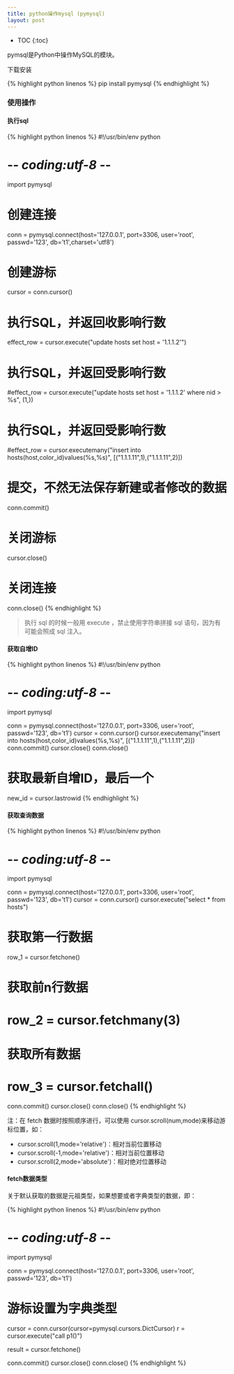 ```yaml
---
title: python操作mysql (pymysql)
layout: post
---
```


* TOC
{:toc}

pymsql是Python中操作MySQL的模块。  

下载安装  

{% highlight python linenos %}
pip install pymysql
{% endhighlight %}

###  使用操作

#### 执行sql

{% highlight python linenos %}
#!/usr/bin/env python
# -*- coding:utf-8 -*-
import pymysql
  
# 创建连接
conn = pymysql.connect(host='127.0.0.1', port=3306, user='root', passwd='123', db='t1',charset='utf8')
# 创建游标
cursor = conn.cursor()
  
# 执行SQL，并返回收影响行数
effect_row = cursor.execute("update hosts set host = '1.1.1.2'")
  
# 执行SQL，并返回受影响行数
#effect_row = cursor.execute("update hosts set host = '1.1.1.2' where nid > %s", (1,))
  
# 执行SQL，并返回受影响行数
#effect_row = cursor.executemany("insert into hosts(host,color_id)values(%s,%s)", [("1.1.1.11",1),("1.1.1.11",2)])
  
  
# 提交，不然无法保存新建或者修改的数据
conn.commit()
  
# 关闭游标
cursor.close()
# 关闭连接
conn.close()
{% endhighlight %}

> 执行 sql 的时候一般用 execute ，禁止使用字符串拼接 sql 语句，因为有可能会照成 sql 注入。

#### 获取自增ID

{% highlight python linenos %}
#!/usr/bin/env python
# -*- coding:utf-8 -*-
import pymysql
  
conn = pymysql.connect(host='127.0.0.1', port=3306, user='root', passwd='123', db='t1')
cursor = conn.cursor()
cursor.executemany("insert into hosts(host,color_id)values(%s,%s)", [("1.1.1.11",1),("1.1.1.11",2)])
conn.commit()
cursor.close()
conn.close()
  
# 获取最新自增ID，最后一个
new_id = cursor.lastrowid
{% endhighlight %}

#### 获取查询数据

{% highlight python linenos %}
#!/usr/bin/env python
# -*- coding:utf-8 -*-
import pymysql
  
conn = pymysql.connect(host='127.0.0.1', port=3306, user='root', passwd='123', db='t1')
cursor = conn.cursor()
cursor.execute("select * from hosts")
  
# 获取第一行数据
row_1 = cursor.fetchone()
  
# 获取前n行数据
# row_2 = cursor.fetchmany(3)
# 获取所有数据
# row_3 = cursor.fetchall()
  
conn.commit()
cursor.close()
conn.close()
{% endhighlight %}

注：在 fetch 数据时按照顺序进行，可以使用 cursor.scroll(num,mode)来移动游标位置，如：

- cursor.scroll(1,mode='relative')：相对当前位置移动
- cursor.scroll(-1,mode='relative')：相对当前位置移动
- cursor.scroll(2,mode='absolute')：相对绝对位置移动

#### fetch数据类型

关于默认获取的数据是元祖类型，如果想要或者字典类型的数据，即：

{% highlight python linenos %}
#!/usr/bin/env python
# -*- coding:utf-8 -*-
import pymysql
  
conn = pymysql.connect(host='127.0.0.1', port=3306, user='root', passwd='123', db='t1')
  
# 游标设置为字典类型
cursor = conn.cursor(cursor=pymysql.cursors.DictCursor)
r = cursor.execute("call p1()")
  
result = cursor.fetchone()
  
conn.commit()
cursor.close()
conn.close()
{% endhighlight %}